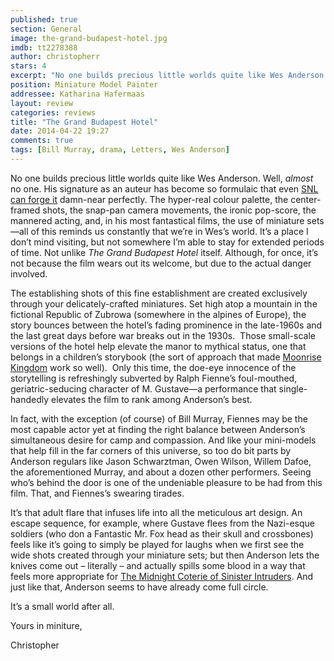 ```yaml
---
published: true
section: General
image: the-grand-budapest-hotel.jpg
imdb: tt2278388
author: christopherr
stars: 4
excerpt: "No one builds precious little worlds quite like Wes Anderson. Well, <em>almost</em> no one."
position: Miniature Model Painter
addressee: Katharina Hafermaas
layout: review
categories: reviews
title: "The Grand Budapest Hotel"
date: 2014-04-22 19:27
comments: true
tags: [Bill Murray, drama, Letters, Wes Anderson]
---
```

<p>No one builds precious little worlds quite like Wes Anderson. Well, <em>almost</em> no one. His signature as an auteur has become so formulaic that even <a href="http://dailypicksandflicks.com/2013/10/27/snls-wes-anderson-parody-movie-trailer-the-midnight-coterie-of-sinister-intruders-video/">SNL can forge it</a> damn-near perfectly. The hyper-real colour palette, the center-framed shots, the snap-pan camera movements, the ironic pop-score, the mannered acting, and, in his most fantastical films, the use of miniature sets&mdash;all of this reminds us constantly that we&rsquo;re in Wes&rsquo;s world. It&rsquo;s a place I don&rsquo;t mind visiting, but not somewhere I&rsquo;m able to stay for extended periods of time. Not unlike <em>The Grand Budapest Hotel</em> itself. Although, for once, it&rsquo;s not because the film wears out its welcome, but due to the actual danger involved.</p>
<p>The establishing shots of this fine establishment are created exclusively through your delicately-crafted miniatures. Set high atop a mountain in the fictional Republic of Zubrowa (somewhere in the alpines of Europe), the story bounces between the hotel&rsquo;s fading prominence in the late-1960s and the last great days before war breaks out in the 1930s.&nbsp; Those small-scale versions of the hotel help elevate the manor to mythical status, one that belongs in a children&rsquo;s storybook (the sort of approach that made <a href="/letters/2012/7/12/moonrise-kingdom.html">Moonrise Kingdom</a> work so well).&nbsp; Only this time, the doe-eye innocence of the storytelling is refreshingly subverted by Ralph Fienne&rsquo;s foul-mouthed, geriatric-seducing character of M. Gustave&mdash;a performance that single-handedly elevates the film to rank among Anderson&rsquo;s best.</p>
<p>In fact, with the exception (of course) of Bill Murray, Fiennes may be the most capable actor yet at finding the right balance between Anderson&rsquo;s simultaneous desire for camp and compassion. And like your mini-models that help fill in the far corners of this universe, so too do bit parts by Anderson regulars like Jason Schwarztman, Owen Wilson, Willem Dafoe, the aforementioned Murray, and about a dozen other performers. Seeing who&rsquo;s behind the door is one of the undeniable pleasure to be had from this film. That, and Fiennes&rsquo;s swearing tirades.</p>
<p>It&rsquo;s that adult flare that infuses life into all the meticulous art design. An escape sequence, for example, where Gustave flees from the Nazi-esque soldiers (who don a Fantastic Mr. Fox head as their skull and crossbones) feels like it&rsquo;s going to simply be played for laughs when we first see the wide shots created through your miniature sets; but then Anderson lets the knives come out &ndash; literally &ndash; and actually spills some blood in a way that feels more appropriate for <span class="st"><a href="http://vimeo.com/77923089">The Midnight Coterie of Sinister Intruders</a>. And just like that, Anderson seems to have already come full circle.</span></p>
<p><span class="st">It&rsquo;s a small world after all.</span></p>
<p><span class="st">Yours in miniture,</span></p>
<p><span class="st">Christopher</span></p>
